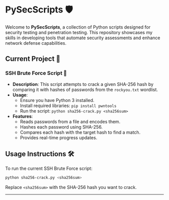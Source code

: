 # PySecScripts 🛡️

Welcome to **PySecScripts**, a collection of Python scripts designed for security testing and penetration testing. This repository showcases my skills in developing tools that automate security assessments and enhance network defense capabilities. 

## Current Project 🚀

### SSH Brute Force Script 🔐
- **Description**: This script attempts to crack a given SHA-256 hash by comparing it with hashes of passwords from the `rockyou.txt` wordlist.
- **Usage**: 
  - Ensure you have Python 3 installed.
  - Install required libraries: `pip install pwntools`
  - Run the script: `python sha256-crack.py <sha256sum>`
- **Features**:
  - Reads passwords from a file and encodes them.
  - Hashes each password using SHA-256.
  - Compares each hash with the target hash to find a match.
  - Provides real-time progress updates.


## Usage Instructions 🛠️

To run the current SSH Brute Force script:
```bash
python sha256-crack.py <sha256sum>
```
Replace `<sha256sum>` with the SHA-256 hash you want to crack.

---

